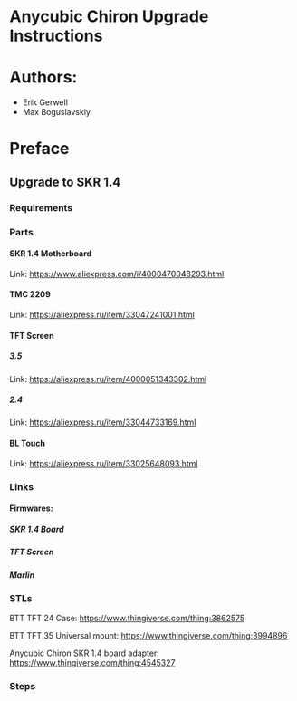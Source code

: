 # Anycubic Chiron Upgrade Instructions

# Authors:
* Erik Gerwell
* Max Boguslavskiy

# Preface

## Upgrade to SKR 1.4

### Requirements

### Parts
#### SKR 1.4 Motherboard
Link: https://www.aliexpress.com/i/4000470048293.html

#### TMC 2209
Link: https://aliexpress.ru/item/33047241001.html

#### TFT Screen
##### 3.5
Link: https://aliexpress.ru/item/4000051343302.html
##### 2.4
Link: https://aliexpress.ru/item/33044733169.html

#### BL Touch
Link: https://aliexpress.ru/item/33025648093.html

### Links
#### Firmwares:
##### SKR 1.4 Board

##### TFT Screen

##### Marlin

### STLs
BTT TFT 24 Case: https://www.thingiverse.com/thing:3862575

BTT TFT 35 Universal mount: https://www.thingiverse.com/thing:3994896

Anycubic Chiron SKR 1.4 board adapter: https://www.thingiverse.com/thing:4545327


### Steps
